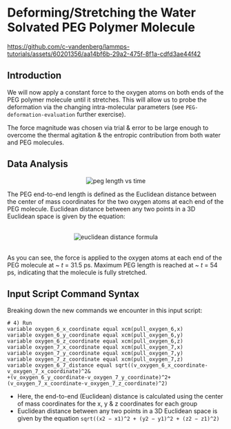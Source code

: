 # Deforming/Stretching the Water Solvated PEG Polymer Molecule

https://github.com/c-vandenberg/lammps-tutorials/assets/60201356/aa14bf6b-29a2-475f-8f1a-cdfd3ae44f42

## Introduction

We will now apply a constant force to the oxygen atoms on both ends of the PEG polymer molecule until it stretches. This will allow us to probe the deformation via the changing intra-molecular parameters (see `PEG-deformation-evaluation` further exercise). 

The force magnitude was chosen via trial & error to be large enough to overcome the thermal agitation & the entropic contribution from both water and PEG molecules.

## Data Analysis
<div align="center">
  <img src="https://github.com/c-vandenberg/lammps-tutorials/assets/60201356/11110a72-6d6a-448a-ac33-b6df8c9b7294" alt ="peg length vs time" width="" />
</div>

The PEG end-to-end length is defined as the Euclidean distance between the center of mass coordinates for the two oxygen atoms at each end of the PEG molecule. Euclidean distance between any two points in a 3D Euclidean space is given by the equation:

<br>
<div align="center">
  <img src="https://latex.codecogs.com/svg.latex?\color{white}d%20=%20\sqrt{(x_2%20-%20x_1)^2%20+%20(y_2%20-%20y_1)^2%20+%20(z_2%20-%20z_1)^2}" alt ="euclidean distance formula" width="" />
</div>
<br>

As you can see, the force is applied to the oxygen atoms at each end of the PEG molecule at ~ *t* = 31.5 ps. Maximum PEG length is reached at ~ *t* = 54 ps, indicating that the molecule is fully stretched.


## Input Script Command Syntax

Breaking down the new commands we encounter in this input script:

```
# 4) Run
variable oxygen_6_x_coordinate equal xcm(pull_oxygen_6,x)
variable oxygen_6_y_coordinate equal xcm(pull_oxygen_6,y)
variable oxygen_6_z_coordinate equal xcm(pull_oxygen_6,z)
variable oxygen_7_x_coordinate equal xcm(pull_oxygen_7,x)
variable oxygen_7_y_coordinate equal xcm(pull_oxygen_7,y)
variable oxygen_7_z_coordinate equal xcm(pull_oxygen_7,z)
variable oxygen_6_7_distance equal sqrt((v_oxygen_6_x_coordinate-v_oxygen_7_x_coordinate)^2&
+(v_oxygen_6_y_coordinate-v_oxygen_7_y_coordinate)^2+(v_oxygen_7_x_coordinate-v_oxygen_7_z_coordinate)^2)
```
* Here, the end-to-end (Euclidean) distance is calculated using the center of mass coordinates for the x, y & z coordinates for each group
* Euclidean distance between any two points in a 3D Euclidean space is given by the equation `sqrt((x2 − x1)^2 + (y2 − y1)^2 + (z2 − z1)^2)`

